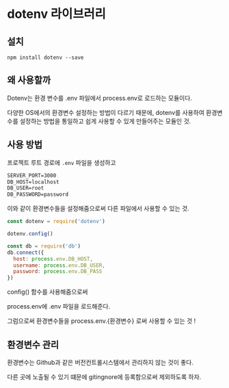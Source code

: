 # dotenv 라이브러리

## 설치

`npm install dotenv --save`

## 왜 사용할까

Dotenv는 환경 변수를 .env 파일에서 process.env로 로드하는 모듈이다. 

다양한 OS에서의 환경변수 설정하는 방법이 다르기 때문에, dotenv를 사용하여 환경변수를 설정하는 방법을 통일하고 쉽게 사용할 수 있게 만들어주는 모듈인 것.

## 사용 방법

프로젝트 루트 경로에 `.env` 파일을 생성하고 

```txt
SERVER_PORT=3000
DB_HOST=localhost
DB_USER=root
DB_PASSWORD=password
```

이와 같이 환경변수들을 설정해줌으로써 다른 파일에서 사용할 수 있는 것.

```js
const dotenv = require('dotenv')

dotenv.config()

const db = require('db')
db.connect({
  host: process.env.DB_HOST,
  username: process.env.DB_USER,
  password: process.env.DB_PASS
})
```

config() 함수를 사용해줌으로써 

process.env에 .env 파일을 로드해준다. 

그럼으로써 환경변수들을 process.env.{환경변수} 로써 사용할 수 있는 것 !


## 환경변수 관리

환경변수는 Github과 같은 버전컨트롤시스템에서 관리하지 않는 것이 좋다. 

다른 곳에 노출될 수 있기 떄문에 gitingnore에 등록함으로써 제외하도록 하자.